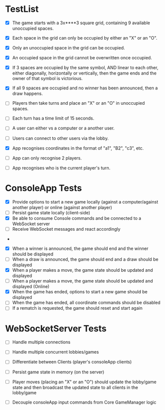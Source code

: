 # TestList

- [x] The game starts with a 3x****3 square grid, containing 9 available unoccupied spaces.
- [x] Each space in the grid can only be occupied by either an "X" or an "O".
- [x] Only an unoccupied space in the grid can be occupied.
- [x] An occupied space in the grid cannot be overwritten once occupied.
- [x] If 3 spaces are occupied by the same symbol, AND linear to each other, either diagonally, horizontally or vertically, then the game ends and the owner of that symbol is victorious.
- [x] If all 9 spaces are occupied and no winner has been announced, then a draw happens.
- [ ] Players then take turns and place an "X" or an "O" in unoccupied spaces.
- [ ] Each turn has a time limit of 15 seconds.
- [ ] A user can either vs a computer or a another user.
- [ ] Users can connect to other users via the lobby.

- [x] App recognises coordinates in the format of "a1", "B2", "c3", etc.
- [ ] App can only recognise 2 players.
- [ ] App recognises who is the current player's turn.

# ConsoleApp Tests
- [x] Provide options to start a new game locally (against a computer/against another player) or online (against another player)
- [ ] Persist game state locally (client-side)
- [x] Be able to consume Console commands and be connected to a WebSocket server
- [ ] Receive WebSocket messages and react accordingly
- 
- [x] When a winner is announced, the game should end and the winner should be displayed
- [ ] When a draw is announced, the game should end and a draw should be displayed
- [x] When a player makes a move, the game state should be updated and displayed
- [ ] When a player makes a move, the game state should be updated and displayed (Online)
- [x] When the game has ended, options to start a new game should be displayed
- [ ] When the game has ended, all coordinate commands should be disabled
- [ ] If a rematch is requested, the game should reset and start again

# WebSocketServer Tests
- [ ] Handle multiple connections
- [ ] Handle multiple concurrent lobbies/games
- [ ] Differentiate between Clients (player's consoleApp clients)
- [ ] Persist game state in memory (on the server)
- [ ] Player moves (placing an "X" or an "O") should update the lobby/game state and then broadcast the updated state to all clients in the lobby/game
 

- [ ] Decouple consoleApp input commands from Core GameManager logic